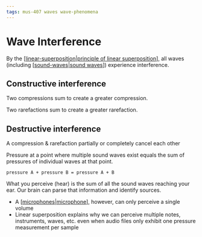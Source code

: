 ```yaml
---
tags: mus-407 waves wave-phenomena
---
```


# Wave Interference

By the [[linear-superposition|principle of linear superposition]], all waves (including [[sound-waves|sound waves]]) experience interference.

## Constructive interference

Two compressions sum to create a greater compression.

Two rarefactions sum to create a greater rarefaction.

## Destructive interference

A compression & rarefaction partially or completely cancel each other

Pressure at a point where multiple sound waves exist equals the sum of pressures of individual waves at that point.

`pressure A + pressure B = pressure A + B`

What you perceive (hear) is the sum of all the sound waves reaching your ear. Our brain can parse that information and identify sources.

- A [[microphones|microphone]], however, can only perceive a single volume
- Linear superposition explains why we can perceive multiple notes, instruments, waves, etc. even when audio files only exhibit one pressure measurement per sample

[//begin]: # "Autogenerated link references for markdown compatibility"
[linear-superposition|principle of linear superposition]: linear-superposition "Linear Superposition"
[sound-waves|sound waves]: sound-waves "Sound Waves"
[microphones|microphone]: microphones "Microphones"
[//end]: # "Autogenerated link references"
